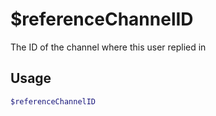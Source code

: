 # $referenceChannelID

The ID of the channel where this user replied in

## Usage

```bash
$referenceChannelID
```

